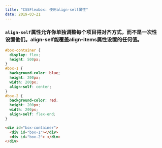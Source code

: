 ```yaml
---
title: "CSSFlexbox: 使用align-self属性"
date: 2019-03-21
---
```

### `align-self`属性允许你单独调整每个项目得对齐方式，而不是一次性设置他们。align-self能覆盖align-items属性设置的任何值。
```css
#box-container {
  display: flex;
  height: 500px;
}
#box-1 {
  background-color: blue;
  height: 200px;
  width: 200px;
  align-self: center;
}
#box-2 {
  background-color: red;
  height: 200px;
  width: 200px;
  align-self: flex-end;
}
```

```html
<div id="box-container">
  <div id="box-1"></div>
  <div id="box-2"> </div>
</div>
```

